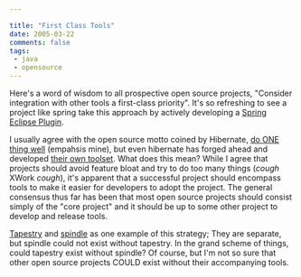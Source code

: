 ```yaml
---

title: "First Class Tools"
date: 2005-03-22
comments: false
tags:
 - java
 - opensource
---
```


Here's a word of wisdom to all prospective open source projects, "Consider integration with other tools a first-class priority". It's so refreshing to see a project like spring take this approach by actively developing a [Spring Eclipse Plugin](http://springide-eclip.sourceforge.net/).


I usually agree with the open source motto coined by Hibernate, [do ONE thing well](http://hibernate.org/38.html) (empahsis mine), but even hibernate has forged ahead and developed [their own toolset](http://tools.hibernate.org). What does this mean? While I agree that projects should avoid feature bloat and try to do too many things (*cough* XWork *cough*), it's apparent that a successful project should encompass tools to make it easier for developers to adopt the project. The general consensus thus far has been that most open source projects should consist simply of the "core project" and it should be up to some other project to develop and release tools.


[Tapestry](http://jakarta.apache.org/tapestry/) and [spindle](http://spindle.sourceforge.net/) as one example of this strategy; They are separate, but spindle could not exist without tapestry. In the grand scheme of things, could tapestry exist without spindle? Of course, but I'm not so sure that other open source projects COULD exist without their accompanying tools.

